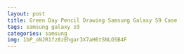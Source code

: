 ```yaml
---
layout: post
title: Green Day Pencil Drawing Samsung Galaxy S9 Case
tags: samsung galaxy s9
categories: samsung
img: 1bP_oNJR1fz8zEhgar3X7aH6tSNLOSB4F
---
```

